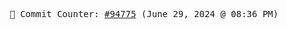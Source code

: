 <p align="center">
    <samp>
        📮 Commit Counter: <a href="https://github.com/Javascript-void0/Javascript-void0/commits/main">#94775</a> (June 29, 2024 @ 08:36 PM)
    </samp>
</p>